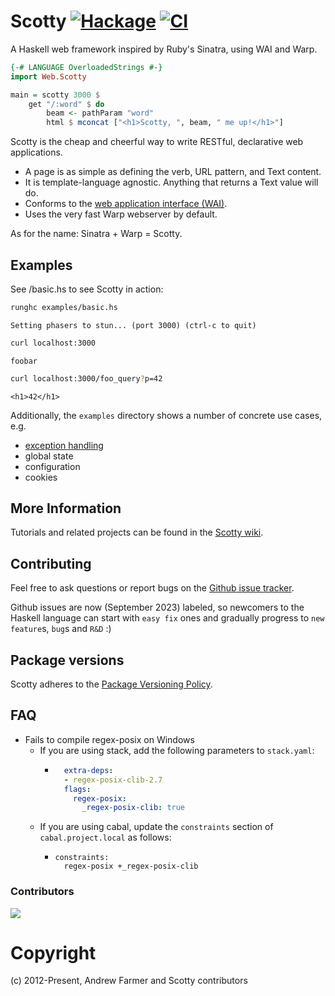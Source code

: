# Scotty [![Hackage](http://img.shields.io/hackage/v/scotty.svg)](https://hackage.haskell.org/package/scotty) [![CI](https://github.com/scotty-web/scotty/actions/workflows/haskell-ci.yml/badge.svg)](https://github.com/scotty-web/scotty/actions/workflows/haskell-ci.yml)

A Haskell web framework inspired by Ruby's Sinatra, using WAI and Warp.

```haskell
{-# LANGUAGE OverloadedStrings #-}
import Web.Scotty

main = scotty 3000 $
    get "/:word" $ do
        beam <- pathParam "word"
        html $ mconcat ["<h1>Scotty, ", beam, " me up!</h1>"]
```

Scotty is the cheap and cheerful way to write RESTful, declarative web applications.

* A page is as simple as defining the verb, URL pattern, and Text content.
* It is template-language agnostic. Anything that returns a Text value will do.
* Conforms to the [web application interface (WAI)](https://github.com/yesodweb/wai/).
* Uses the very fast Warp webserver by default.

As for the name: Sinatra + Warp = Scotty.

## Examples

See /basic.hs to see Scotty in action:

```bash
runghc examples/basic.hs
```
`Setting phasers to stun... (port 3000) (ctrl-c to quit)`

```bash
curl localhost:3000
```
`foobar`

```bash
curl localhost:3000/foo_query?p=42
```
`<h1>42</h1>`


Additionally, the `examples` directory shows a number of concrete use cases, e.g. 

* [exception handling](./examples/exceptions.hs)
* global state
* configuration
* cookies

## More Information

Tutorials and related projects can be found in the [Scotty wiki](https://github.com/scotty-web/scotty/wiki).

## Contributing

Feel free to ask questions or report bugs on the [Github issue tracker](https://github.com/scotty-web/scotty/issues/).

Github issues are now (September 2023) labeled, so newcomers to the Haskell language can start with `easy fix` ones and gradually progress to `new feature`s, `bug`s and `R&D` :)

## Package versions

Scotty adheres to the [Package Versioning Policy](https://pvp.haskell.org/).


## FAQ

* Fails to compile regex-posix on Windows
    * If you are using stack, add the following parameters to `stack.yaml`:
        * ```yaml
            extra-deps:
            - regex-posix-clib-2.7
            flags:
              regex-posix:
                _regex-posix-clib: true
          ```
    * If you are using cabal, update the `constraints` section of `cabal.project.local` as follows:
        * ```
          constraints:
            regex-posix +_regex-posix-clib 
          ```

### Contributors

<a href="https://github.com/scotty-web/scotty/graphs/contributors">
  <img src="https://contrib.rocks/image?repo=scotty-web/scotty" />
</a>


# Copyright 
(c) 2012-Present, Andrew Farmer and Scotty contributors
